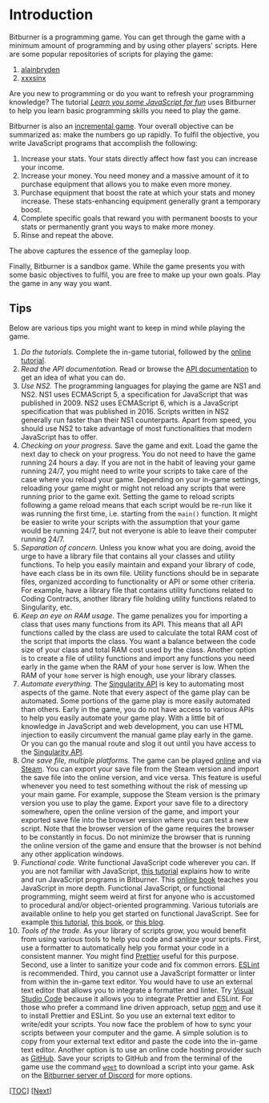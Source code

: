 # Introduction

Bitburner is a programming game. You can get through the game with a minimum
amount of programming and by using other players' scripts. Here are some popular
repositories of scripts for playing the game:

1. [alainbryden](https://github.com/alainbryden/bitburner-scripts)
1. [xxxsinx](https://github.com/xxxsinx/bitburner)

Are you new to programming or do you want to refresh your programming knowledge?
The tutorial
[_Learn you some JavaScript for fun_](https://quacksouls.github.io/lyf/) uses
Bitburner to help you learn basic programming skills you need to play the game.

Bitburner is also an
[incremental game](https://en.wikipedia.org/wiki/Incremental_game). Your overall
objective can be summarized as: make the numbers go up rapidly. To fulfil the
objective, you write JavaScript programs that accomplish the following:

1. Increase your stats. Your stats directly affect how fast you can increase
   your income.
1. Increase your money. You need money and a massive amount of it to purchase
   equipment that allows you to make even more money.
1. Purchase equipment that boost the rate at which your stats and money
   increase. These stats-enhancing equipment generally grant a temporary boost.
1. Complete specific goals that reward you with permanent boosts to your stats
   or permanently grant you ways to make more money.
1. Rinse and repeat the above.

The above captures the essence of the gameplay loop.

Finally, Bitburner is a sandbox game. While the game presents you with some
basic objectives to fulfil, you are free to make up your own goals. Play the
game in any way you want.

## Tips

Below are various tips you might want to keep in mind while playing the game.

1. _Do the tutorials._ Complete the in-game tutorial, followed by the
   [online tutorial](https://bitburner-official.readthedocs.io/en/latest/guidesandtips/gettingstartedguideforbeginnerprogrammers.html).
1. _Read the API documentation._ Read or browse the
   [API documentation](https://github.com/bitburner-official/bitburner-src/blob/dev/markdown/bitburner.ns.md)
   to get an idea of what you can do.
1. _Use NS2._ The programming languages for playing the game are NS1 and NS2.
   NS1 uses ECMAScript 5, a specification for JavaScript that was published
   in 2009. NS2 uses ECMAScript 6, which is a JavaScript specification that was
   published in 2016. Scripts written in NS2 generally run faster than their NS1
   counterparts. Apart from speed, you should use NS2 to take advantage of most
   functionalities that modern JavaScript has to offer.
1. _Checking on your progress._ Save the game and exit. Load the game the next
   day to check on your progress. You do not need to have the game running 24
   hours a day. If you are not in the habit of leaving your game running 24/7,
   you might need to write your scripts to take care of the case where you
   reload your game. Depending on your in-game settings, reloading your game
   might or might not reload any scripts that were running prior to the game
   exit. Setting the game to reload scripts following a game reload means that
   each script would be re-run like it was running the first time, i.e. starting
   from the `main()` function. It might be easier to write your scripts with the
   assumption that your game would be running 24/7, but not everyone is able to
   leave their computer running 24/7.
1. _Separation of concern._ Unless you know what you are doing, avoid the urge
   to have a library file that contains all your classes and utility functions.
   To help you easily maintain and expand your library of code, have each class
   be in its own file. Utility functions should be in separate files, organized
   according to functionality or API or some other criteria. For example, have a
   library file that contains utility functions related to Coding Contracts,
   another library file holding utility functions related to Singularity, etc.
1. _Keep an eye on RAM usage._ The game penalizes you for importing a class that
   uses many functions from its API. This means that all API functions called by
   the class are used to calculate the total RAM cost of the script that imports
   the class. You want a balance between the code size of your class and total
   RAM cost used by the class. Another option is to create a file of utility
   functions and import any functions you need early in the game when the RAM of
   your `home` server is low. When the RAM of your `home` server is high enough,
   use your library classes.
1. _Automate everything._ The
   [Singularity API](https://github.com/bitburner-official/bitburner-src/blob/dev/markdown/bitburner.singularity.md)
   is key to automating most aspects of the game. Note that every aspect of the
   game play can be automated. Some portions of the game play is more easily
   automated than others. Early in the game, you do not have access to various
   APIs to help you easily automate your game play. With a little bit of
   knowledge in JavaScript and web development, you can use HTML injection to
   easily circumvent the manual game play early in the game. Or you can go the
   manual route and slog it out until you have access to the
   [Singularity API](https://github.com/bitburner-official/bitburner-src/blob/dev/markdown/bitburner.singularity.md).
1. _One save file, multiple platforms._ The game can be played
   [online](https://danielyxie.github.io/bitburner/) and via
   [Steam](https://store.steampowered.com/app/1812820/Bitburner/). You can
   export your save file from the Steam version and import the save file into
   the online version, and vice versa. This feature is useful whenever you need
   to test something without the risk of messing up your main game. For example,
   suppose the Steam version is the primary version you use to play the game.
   Export your save file to a directory somewhere, open the online version of
   the game, and import your exported save file into the browser version where
   you can test a new script. Note that the browser version of the game requires
   the browser to be constantly in focus. Do not minimize the browser that is
   running the online version of the game and ensure that the browser is not
   behind any other application windows.
1. _Functional code._ Write functional JavaScript code wherever you can. If you
   are not familiar with JavaScript,
   [this tutorial](https://quacksouls.github.io/lyf/) explains how to write and
   run JavaScript programs in Bitburner. This
   [online book](https://eloquentjavascript.net/) teaches you JavaScript in more
   depth. Functional JavaScript, or functional programming, might seem weird at
   first for anyone who is accustomed to procedural and/or object-oriented
   programming. Various tutorials are available online to help you get started
   on functional JavaScript. See for example
   [this tutorial](https://opensource.com/article/17/6/functional-javascript),
   [this book](https://github.com/getify/Functional-Light-JS), or
   [this blog](https://jrsinclair.com/).
1. _Tools of the trade._ As your library of scripts grow, you would benefit from
   using various tools to help you code and sanitize your scripts. First, use a
   formatter to automatically help you format your code in a consistent manner.
   You might find [Prettier](https://prettier.io/) useful for this purpose.
   Second, use a linter to sanitize your code and fix common errors.
   [ESLint](https://eslint.org/) is recommended. Third, you cannot use a
   JavaScript formatter or linter from within the in-game text editor. You would
   have to use an external text editor that allows you to integrate a formatter
   and linter. Try [Visual Studio Code](https://code.visualstudio.com/) because
   it allows you to integrate Prettier and ESLint. For those who prefer a
   command line driven approach, setup
   [npm](<https://en.wikipedia.org/wiki/Npm_(software)>) and use it to install
   Prettier and ESLint. So you use an external text editor to write/edit your
   scripts. You now face the problem of how to sync your scripts between your
   computer and the game. A simple solution is to copy from your external text
   editor and paste the code into the in-game text editor. Another option is to
   use an online code hosting provider such as [GitHub](https://github.com/).
   Save your scripts to GitHub and from the terminal of the game use the command
   [`wget`](https://bitburner-official.readthedocs.io/en/latest/basicgameplay/terminal.html#wget)
   to download a script into your game. Ask on the
   [Bitburner server of Discord](https://discord.com/invite/TFc3hKD) for more
   options.

[[TOC](README.md "Table of Contents")] [[Next](start.md "Starting out")]
